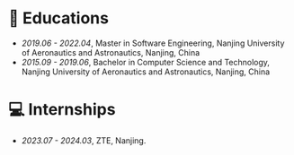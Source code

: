 
# 📖 Educations
- *2019.06 - 2022.04*, Master in Software Engineering, Nanjing University of Aeronautics and Astronautics, Nanjing, China
- *2015.09 - 2019.06*, Bachelor in Computer Science and Technology, Nanjing University of Aeronautics and Astronautics, Nanjing, China

# 💻 Internships
- *2023.07 - 2024.03*, ZTE, Nanjing.
